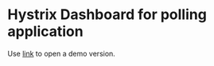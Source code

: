 # Hystrix Dashboard for polling application
Use [link](http://localhost:8088/hystrix/monitor?stream=http%3A%2F%2Flocalhost%3A8080%2Factuator%2Fhystrix.stream) to open a demo version.
